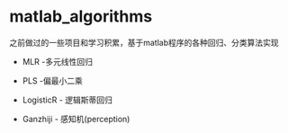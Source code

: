 # matlab_algorithms
之前做过的一些项目和学习积累，基于matlab程序的各种回归、分类算法实现

- MLR  -多元线性回归

- PLS -偏最小二乘

- LogisticR - 逻辑斯蒂回归

- Ganzhiji - 感知机(perception)
